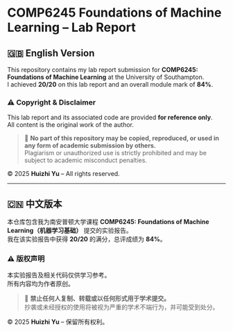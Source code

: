 # COMP6245 Foundations of Machine Learning – Lab Report

## 🇬🇧 English Version

This repository contains my lab report submission for **COMP6245: Foundations of Machine Learning** at the University of Southampton.  
I achieved **20/20** on this lab report and an overall module mark of **84%**.



### ⚠️ Copyright & Disclaimer

This lab report and its associated code are provided **for reference only**.  
All content is the original work of the author.

> 📌 **No part of this repository may be copied, reproduced, or used in any form of academic submission by others.**  
> Plagiarism or unauthorized use is strictly prohibited and may be subject to academic misconduct penalties.

© 2025 **Huizhi Yu** – All rights reserved.

---

## 🇨🇳 中文版本

本仓库包含我为南安普顿大学课程 **COMP6245: Foundations of Machine Learning（机器学习基础）** 提交的实验报告。  
我在该实验报告中获得 **20/20** 的满分，总评成绩为 **84%**。



### ⚠️ 版权声明

本实验报告及相关代码仅供学习参考。  
所有内容均为作者原创。

> 📌 **禁止任何人复制、转载或以任何形式用于学术提交。**  
> 抄袭或未经授权的使用将被视为严重的学术不端行为，并可能受到处分。

© 2025 **Huizhi Yu** – 保留所有权利。




